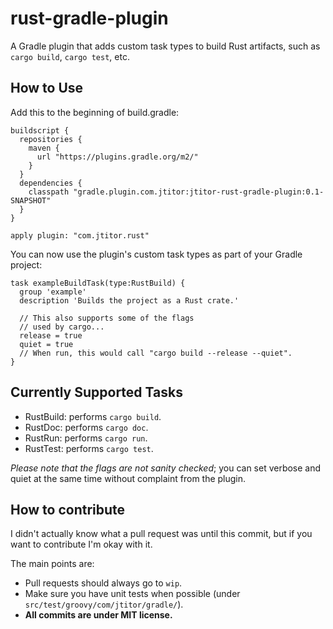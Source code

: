 # rust-gradle-plugin
A Gradle plugin that adds custom task types to build Rust artifacts, such as `cargo build`, `cargo test`, etc.

## How to Use
Add this to the beginning of build.gradle:
```Gradle
buildscript {
  repositories {
    maven {
      url "https://plugins.gradle.org/m2/"
    }
  }
  dependencies {
    classpath "gradle.plugin.com.jtitor:jtitor-rust-gradle-plugin:0.1-SNAPSHOT"
  }
}

apply plugin: "com.jtitor.rust"
```

You can now use the plugin's custom task types as part of your Gradle project:
```Gradle
task exampleBuildTask(type:RustBuild) {
  group 'example'
  description 'Builds the project as a Rust crate.'

  // This also supports some of the flags
  // used by cargo...
  release = true
  quiet = true
  // When run, this would call "cargo build --release --quiet".
}
```

## Currently Supported Tasks
* RustBuild: performs `cargo build`.
* RustDoc: performs `cargo doc`.
* RustRun: performs `cargo run`.
* RustTest: performs `cargo test`.

*Please note that the flags are not sanity checked*; you can set verbose and quiet at the same time without complaint from the plugin.

## How to contribute
I didn't actually know what a pull request was until this commit, but if you want to contribute I'm okay with it.

The main points are:
* Pull requests should always go to `wip`.
* Make sure you have unit tests when possible (under `src/test/groovy/com/jtitor/gradle/`).
* **All commits are under MIT license.**